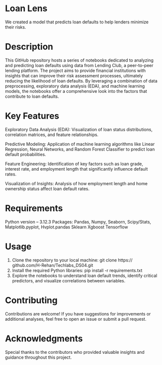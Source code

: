 # Loan Lens

We created a model that predicts loan defaults to help lenders minimize their risks. 

# Description

This GitHub repository hosts a series of notebooks dedicated to analyzing
and predicting loan defaults using data from Lending Club, a peer-to-peer
lending platform. The project aims to provide financial institutions with
insights that can improve their risk assessment processes, ultimately
reducing the likelihood of loan defaults. By leveraging a combination of data
preprocessing, exploratory data analysis (EDA), and machine learning
models, the notebooks offer a comprehensive look into the factors that
contribute to loan defaults.

# Key Features

Exploratory Data Analysis (EDA): Visualization of loan status
distributions, correlation matrices, and feature relationships.

Predictive Modeling: Application of machine learning algorithms like
Linear Regression, Neural Networks, and Random Forest Classifier to
predict loan default probabilities.

Feature Engineering: Identification of key factors such as loan grade,
interest rate, and employment length that significantly influence default
rates.

Visualization of Insights: Analysis of how employment length and
home ownership status affect loan default rates.


# Requirements 

Python version – 3.12.3
 Packages:
Pandas, Numpy, Seaborn, Scipy/Stats, Matplotlib.pyplot, Hvplot.pandas
Sklearn
Xgboost 
Tensorflow


# Usage

1. Clone the repository to your local machine: git clone https://
github.com/H-Rehan/Techlabs_DS04.git
2. Install the required Python libraries: pip install -r requirements.txt
3. Explore the notebooks to understand loan default trends, identify
critical predictors, and visualize correlations between variables.


# Contributing

Contributions are welcome! If you have suggestions for improvements or
additional analyses, feel free to open an issue or submit a pull request.


# Acknowledgments

Special thanks to the contributors who provided valuable insights and
guidance throughout this project.



